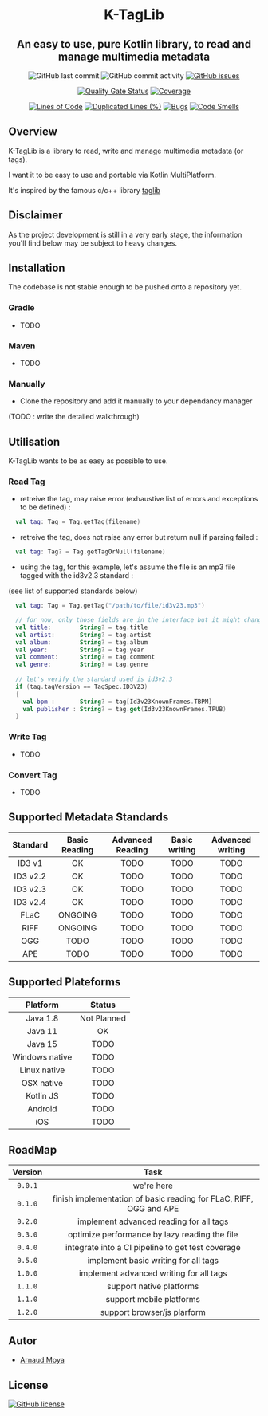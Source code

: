 <h1 align="center">K-TagLib</h1>

<h2 align="center">
An easy to use, pure Kotlin library, to read and manage multimedia metadata
</h2>
<div align="center">

![GitHub last commit](https://img.shields.io/github/last-commit/moya-a/k-taglib)
![GitHub commit activity](https://img.shields.io/github/commit-activity/w/moya-a/k-taglib)
[![GitHub issues](https://img.shields.io/github/issues/moya-a/k-taglib)](https://github.com/moya-a/k-taglib/issues)

[![Quality Gate Status](https://sonarcloud.io/api/project_badges/measure?project=moya-a_k-taglib&metric=alert_status)](https://sonarcloud.io/dashboard?id=moya-a_k-taglib)
[![Coverage](https://sonarcloud.io/api/project_badges/measure?project=moya-a_k-taglib&metric=coverage)](https://sonarcloud.io/dashboard?id=moya-a_k-taglib)

[![Lines of Code](https://sonarcloud.io/api/project_badges/measure?project=moya-a_k-taglib&metric=ncloc)](https://sonarcloud.io/dashboard?id=moya-a_k-taglib)
[![Duplicated Lines (%)](https://sonarcloud.io/api/project_badges/measure?project=moya-a_k-taglib&metric=duplicated_lines_density)](https://sonarcloud.io/dashboard?id=moya-a_k-taglib)
[![Bugs](https://sonarcloud.io/api/project_badges/measure?project=moya-a_k-taglib&metric=bugs)](https://sonarcloud.io/dashboard?id=moya-a_k-taglib)
[![Code Smells](https://sonarcloud.io/api/project_badges/measure?project=moya-a_k-taglib&metric=code_smells)](https://sonarcloud.io/dashboard?id=moya-a_k-taglib)

</div>

## Overview
K-TagLib is a library to read, write and manage multimedia metadata (or tags).

I want it to be easy to use and portable via Kotlin MultiPlatform.

It's inspired by the famous c/c++ library <a href="https://github.com/taglib/taglib">taglib</a>

## Disclaimer
As the project development is still in a very early stage, the information you'll find below may be subject to heavy changes.
## Installation
The codebase is not stable enough to be pushed onto a repository yet.
### Gradle
* TODO
### Maven
* TODO
### Manually
* Clone the repository and add it manually to your dependancy manager

(TODO : write the detailed walkthrough)

## Utilisation
K-TagLib wants to be as easy as possible to use.

### Read Tag
* retreive the tag, may raise error (exhaustive list of errors and exceptions to be defined) :
```kotlin
  val tag: Tag = Tag.getTag(filename)
```
* retreive the tag, does not raise any error but return null if parsing failed :
```kotlin
  val tag: Tag? = Tag.getTagOrNull(filename)
```
* using the tag, for this example, let's assume the file is an mp3 file tagged with the id3v2.3 standard :

(see list of supported standards below)
```kotlin
  val tag: Tag = Tag.getTag("/path/to/file/id3v23.mp3")

  // for now, only those fields are in the interface but it might change in the future
  val title:        String? = tag.title
  val artist:       String? = tag.artist
  val album:        String? = tag.album
  val year:         String? = tag.year
  val comment:      String? = tag.comment
  val genre:        String? = tag.genre
  
  // let's verify the standard used is id3v2.3
  if (tag.tagVersion == TagSpec.ID3V23)
  {
    val bpm :       String? = tag[Id3v23KnownFrames.TBPM]
    val publisher : String? = tag.get(Id3v23KnownFrames.TPUB)
  }
```

### Write Tag
* TODO

### Convert Tag
* TODO

## Supported Metadata Standards
| Standard    | Basic Reading | Advanced Reading  | Basic writing | Advanced writing  |
| :---------: | :-----------: | :---------------: | :-----------: | :---------------: |
| ID3 v1      | OK            | TODO              | TODO          | TODO              |
| ID3 v2.2    | OK            | TODO              | TODO          | TODO              |
| ID3 v2.3    | OK            | TODO              | TODO          | TODO              |
| ID3 v2.4    | OK            | TODO              | TODO          | TODO              |
| FLaC        | ONGOING       | TODO              | TODO          | TODO              |
| RIFF        | ONGOING       | TODO              | TODO          | TODO              |
| OGG         | TODO          | TODO              | TODO          | TODO              |
| APE         | TODO          | TODO              | TODO          | TODO              |

## Supported Plateforms
| Platform        | Status      |
| :-------------: | :---------: |
| Java 1.8        | Not Planned |
| Java 11         | OK          |
| Java 15         | TODO        |
| Windows native  | TODO        |
| Linux native    | TODO        |
| OSX native      | TODO        |
| Kotlin JS       | TODO        |
| Android         | TODO        |
| iOS             | TODO        |

## RoadMap

| Version | Task                                                                |
| :-----: | :-----------------------------------------------------------------: |
| `0.0.1` | we're here                                                          |
| `0.1.0` | finish implementation of basic reading for FLaC, RIFF, OGG and APE  |
| `0.2.0` | implement advanced reading for all tags                             |
| `0.3.0` | optimize performance by lazy reading the file                       |
| `0.4.0` | integrate into a CI pipeline to get test coverage                   |
| `0.5.0` | implement basic writing for all tags                                |
| `1.0.0` | implement advanced writing for all tags                             |
| `1.1.0` | support native platforms                                            |
| `1.1.0` | support mobile platforms                                            |
| `1.2.0` | support browser/js plarform                                         |

## Autor
* [Arnaud Moya](https://github.com/moya-a)

## License
[![GitHub license](https://img.shields.io/github/license/moya-a/k-taglib?style=plastic)](https://github.com/moya-a/k-taglib/blob/main/LICENSE)
